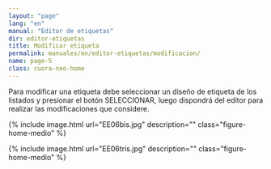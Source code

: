 ```yaml
---
layout: "page"
lang: "en"
manual: "Editor de etiquetas"
dir: editor-etiquetas
title: Modificar etiqueta
permalink: manuales/en/editor-etiquetas/modificacion/
name: page-5
class: cuora-neo-home
---
```


Para modificar una etiqueta debe seleccionar un diseño de etiqueta de los listados y presionar el botón SELECCIONAR, luego dispondrá del editor para realizar las modificaciones que considere.

{% include image.html url="EE06bis.jpg" description="" class="figure-home-medio" %}

{% include image.html url="EE06tris.jpg" description="" class="figure-home-medio" %}